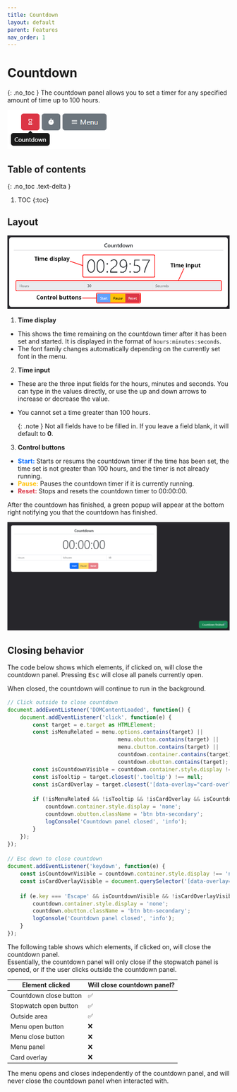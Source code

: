```yaml
---
title: Countdown
layout: default
parent: Features
nav_order: 1
---
```

# Countdown
{: .no_toc }
The countdown panel allows you to set a timer for any specified amount of time up to 100 hours.

![A screenshot of the countdown panel item, highlighted in red and with a tooltip showing with the text "Countdown"](/assets/images/docs-Features/countdown/panelitem.png)

## Table of contents
{: .no_toc .text-delta }
1. TOC
{:toc}

## Layout
![A screenshot of the countdown panel. The time remaining shown is 29 minutes and 57 seconds. The countdown timer is set to 30 minutes and is enabled.](/assets/images/docs-Features/countdown/countdown.png)

1. **Time display**
 - This shows the time remaining on the countdown timer after it has been set and started. It is displayed in the format of `hours:minutes:seconds`.
 - The font family changes automatically depending on the currently set font in the menu.

2. **Time input**
 - These are the three input fields for the hours, minutes and seconds. You can type in the values directly, or use the up and down arrows to increase or decrease the value.
 - You cannot set a time greater than 100 hours.

    {: .note }
    Not all fields have to be filled in. If you leave a field blank, it will default to **0**.

3. **Control buttons**
 - <span style="color: #0d6efd;">**Start:**</span> Starts or resums the countdown timer if the time has been set, the time set is not greater than 100 hours, and the timer is not already running.
 - <span style="color: #ffc107;">**Pause:**</span> Pauses the countdown timer if it is currently running.
 - <span style="color: #dc3545;">**Reset:**</span> Stops and resets the countdown timer to 00:00:00.

After the countdown has finished, a green popup will appear at the bottom right notifying you that the countdown has finished.

![A screenshot of the page with a green toast notification at the bottom right with the text "Countdown finished!"](/assets/images/docs-Features/countdown/toast.png)

## Closing behavior
The code below shows which elements, if clicked on, will close the countdown panel. Pressing <kbd>Esc</kbd> will close all panels currently open.

When closed, the countdown will continue to run in the background.

```ts
// Click outside to close countdown
document.addEventListener('DOMContentLoaded', function() {
    document.addEventListener('click', function(e) {
        const target = e.target as HTMLElement;
        const isMenuRelated = menu.options.contains(target) || 
                                   menu.obutton.contains(target) || 
                                   menu.cbutton.contains(target) || 
                                   countdown.container.contains(target) || 
                                   countdown.obutton.contains(target);
        const isCountdownVisible = countdown.container.style.display !== 'none';
        const isTooltip = target.closest('.tooltip') !== null;
        const isCardOverlay = target.closest('[data-overlay="card-overlay"]') !== null;

        if (!isMenuRelated && !isTooltip && !isCardOverlay && isCountdownVisible) {
            countdown.container.style.display = 'none';
            countdown.obutton.className = 'btn btn-secondary';
            logConsole('Countdown panel closed', 'info');
        }
    });
});

// Esc down to close countdown
document.addEventListener('keydown', function(e) {
    const isCountdownVisible = countdown.container.style.display !== 'none';
    const isCardOverlayVisible = document.querySelector('[data-overlay="card-overlay"]') !== null;

    if (e.key === 'Escape' && isCountdownVisible && !isCardOverlayVisible) {
        countdown.container.style.display = 'none';
        countdown.obutton.className = 'btn btn-secondary';
        logConsole('Countdown panel closed', 'info');
    }
});
```
The following table shows which elements, if clicked on, will close the countdown panel.  
Essentially, the countdown panel will only close if the stopwatch panel is opened, or if the user clicks outside the countdown panel.

| Element clicked | Will close countdown panel? |
| --- | --- |
| Countdown close button | ✅ |
| Stopwatch open button | ✅ |
| Outside area | ✅ |
| Menu open button | ❌ |
| Menu close button | ❌ |
| Menu panel | ❌ |
| Card overlay | ❌ |

The menu opens and closes independently of the countdown panel, and will never close the countdown panel when interacted with.